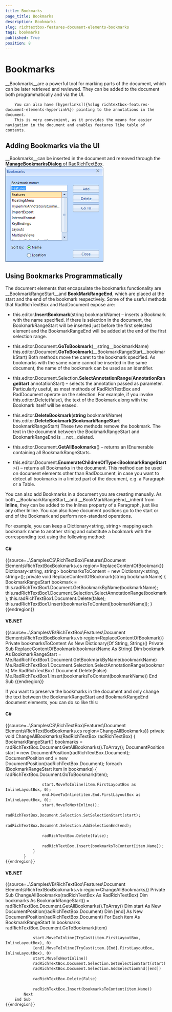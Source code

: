 ```yaml
---
title: Bookmarks
page_title: Bookmarks
description: Bookmarks
slug: richtextbox-features-document-elements-bookmarks
tags: bookmarks
published: True
position: 8
---
```


# Bookmarks



__Bookmarks__are a powerful tool for marking parts of the document,
        which can be later retrieved and reviewed. They can be added to the document both 
        programmatically and via the UI.
        
		You can also have [hyperlinks]({%slug richtextbox-features-document-elements-hyperlink%}) pointing to the annotations in the document. 
		This is very convenient, as it provides the means for easier navigation in the document and enables features like table of contents.


## Adding Bookmarks via the UI

__Bookmarks__can be inserted in the document and removed through the 
          __ManageBookmarksDialog__ of RadRichTextBox.![richtextbox-features-document-elements-bookmarks 001](images/richtextbox-features-document-elements-bookmarks001.png)



## Using Bookmarks Programmatically

The document elements that encapsulate the bookmarks functionality are __BookmarkRangeStart__and __BookMarkRangeEnd__, which are placed at the start and the end of the bookmark respectively. Some of the useful methods that RadRichTextBox and RadDocument expose are:

* this.editor.__InsertBookmark__(string bookmarkName) – inserts a Bookmark with the name specified. If there is selection in the document, the BookmarkRangeStart will be inserted just before the first selected element and the BookmarkRangeEnd will be added at the end of the first selection range.

* this.editor.Document.__GoToBookmark__(__string__bookmarkName)
this.editor.Document.__GoToBookmark__(__BookmarkRangeStart__bookmarkStart)
Both methods move the caret to the bookmark specified. As bookmarks with the same name cannot be inserted in the same document, the name of the bookmark can be used as an identifier.

* this.editor.Document.Selection.__SelectAnnotationRange__(__AnnotationRangeStart__ annotationStart) – selects the annotation passed as parameter. Particularly useful, as most methods of RadRichTextBox and RadDocument operate on the selection. For example, if you invoke this.editor.Delete(false), the text of the Bookmark along with the Bookmark itself will be erased.

* this.editor.__DeleteBookmark__(__string__ bookmarkName)
this.editor.__DeleteBookmark__(__BookmarkRangeStart__ bookmarkRangeStart) 
These two methods remove the bookmark. The text in the document between the BookmarkRangeStart and BookmarkRangeEnd is __not__deleted.

* this.editor.Document.__GetAllBookmarks__() – returns an IEnumerable<BookmarkRangeStart> containing all BookmarkRangeStarts.

* this.editor.Document.__EnumerateChildrenOfType__<__BookmarkRangeStart__>() – returns all Bookmarks in the document. This method can be used on document elements other than RadDocument, in case you want to detect all bookmarks in a limited part of the document, e.g. a Paragraph or a Table.

You can also add Bookmarks in a document you are creating manually. As both __BookmarkRangeStart__and __BookMarkRangeEnd__inherit from __Inline__, they can be added to the Inlines property of a Paragraph, just like any other Inline. You can also have document positions go to the start or end of the Bookmark and perform non-standard operations. 

For example, you can keep a Dictionary<string, string> mapping each bookmark name to another string and substitute a bookmark with the corresponding text using the following method:

#### __C#__

{{source=..\SamplesCS\RichTextBox\Features\Document Elements\RichTextBoxBookmarks.cs region=ReplaceContentOfBookmark}}
	        Dictionary<string, string> bookmarksToContent = new Dictionary<string, string>();
	        private void ReplaceContentOfBookmark(string bookmarkName)
	        {
	            BookmarkRangeStart bookmark = this.radRichTextBox1.Document.GetBookmarkByName(bookmarkName);
	            this.radRichTextBox1.Document.Selection.SelectAnnotationRange(bookmark);
	            this.radRichTextBox1.Document.Delete(false);
	            this.radRichTextBox1.Insert(bookmarksToContent[bookmarkName]);
	        }
	{{endregion}}



#### __VB.NET__

{{source=..\SamplesVB\RichTextBox\Features\Document Elements\RichTextBoxBookmarks.vb region=ReplaceContentOfBookmark}}
	    Private bookmarksToContent As New Dictionary(Of String, String)()
	    Private Sub ReplaceContentOfBookmark(bookmarkName As String)
	        Dim bookmark As BookmarkRangeStart = Me.RadRichTextBox1.Document.GetBookmarkByName(bookmarkName)
	        Me.RadRichTextBox1.Document.Selection.SelectAnnotationRange(bookmark)
	        Me.RadRichTextBox1.Document.Delete(False)
	        Me.RadRichTextBox1.Insert(bookmarksToContent(bookmarkName))
	    End Sub
	{{endregion}}



If you want to preserve the bookmarks in the document and only change the text between the BookmarkRangeStart and BookmarkRangeEnd document elements, you can do so like this:

#### __C#__

{{source=..\SamplesCS\RichTextBox\Features\Document Elements\RichTextBoxBookmarks.cs region=ChangeAllBookmarks}}
	        private void ChangeAllBookmarks(RadRichTextBox radRichTextBox)
	        {
	            BookmarkRangeStart[] bookmarks = radRichTextBox.Document.GetAllBookmarks().ToArray<BookmarkRangeStart>();
	            DocumentPosition start = new DocumentPosition(radRichTextBox.Document);
	            DocumentPosition end = new DocumentPosition(radRichTextBox.Document);
	            foreach (BookmarkRangeStart item in bookmarks)
	            {
	                radRichTextBox.Document.GoToBookmark(item);
	
	                start.MoveToInline(item.FirstLayoutBox as InlineLayoutBox, 0);
	                end.MoveToInline(item.End.FirstLayoutBox as InlineLayoutBox, 0);
	                start.MoveToNextInline();
	                radRichTextBox.Document.Selection.SetSelectionStart(start);
	                radRichTextBox.Document.Selection.AddSelectionEnd(end);
	
	                radRichTextBox.Delete(false);
	
	                radRichTextBox.Insert(bookmarksToContent[item.Name]);
	            }
	        }
	{{endregion}}



#### __VB.NET__

{{source=..\SamplesVB\RichTextBox\Features\Document Elements\RichTextBoxBookmarks.vb region=ChangeAllBookmarks}}
	    Private Sub ChangeAllBookmarks(radRichTextBox As RadRichTextBox)
	        Dim bookmarks As BookmarkRangeStart() = radRichTextBox.Document.GetAllBookmarks().ToArray()
	        Dim start As New DocumentPosition(radRichTextBox.Document)
	        Dim [end] As New DocumentPosition(radRichTextBox.Document)
	        For Each item As BookmarkRangeStart In bookmarks
	            radRichTextBox.Document.GoToBookmark(item)
	
	            start.MoveToInline(TryCast(item.FirstLayoutBox, InlineLayoutBox), 0)
	            [end].MoveToInline(TryCast(item.[End].FirstLayoutBox, InlineLayoutBox), 0)
	            start.MoveToNextInline()
	            radRichTextBox.Document.Selection.SetSelectionStart(start)
	            radRichTextBox.Document.Selection.AddSelectionEnd([end])
	
	            radRichTextBox.Delete(False)
	
	            radRichTextBox.Insert(bookmarksToContent(item.Name))
	        Next
	    End Sub
	{{endregion}}




